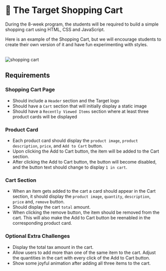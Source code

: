 # 🛒 The Target Shopping Cart

During the 8-week program, the students will be required to build a simple shopping cart using HTML, CSS and JavaScript.

Here is an example of the Shopping Cart, but we will encourage students to create their own version of it and have fun experimenting with styles.

<br/>
<img alt="shopping cart" src="/images/2024-03-17 21.37.18.gif" />

## Requirements

### Shopping Cart Page

- Should include a `Header` section and the Target logo
- Should have a `Cart` section that will initially display a static image
- Should have a `Recently Viewed Items` section where at least three product cards will be displayed

### Product Card

- Each product card should display the `product image`, `product description`, `price`, and `Add to Cart` button.
- Upon clicking the Add to Cart button, the item will be added to the Cart section.
- After clicking the Add to Cart button, the button will become disabled, and the button text should change to display `1 in cart`.

### Cart Section

- When an item gets added to the cart a card should appear in the Cart section, it should display the `product image`, `quantity`, `description`, `price` and, `remove` button.
- Should display the cart `total` amount.
- When clicking the remove button, the item should be removed from the cart. This will also make the Add to Cart button be reenabled in the corresponding product card.

### Optional Extra Challenges

- Display the total tax amount in the cart.
- Allow users to add more than one of the same item to the cart. Adjust the quantities in the cart with every click of the Add to Cart button.
- Show some joyful animation after adding all three items to the cart.
